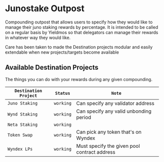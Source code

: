 # Junostake Outpost

Compounding outpost that allows users to specify how they would like to manage their juno staking rewards by percentage. It is intended to be called on a regular basis by Yieldmos so that delegators can manage their rewards in whatever way they would like.

Care has been taken to made the Destination projects modular and easily extendable when new projects/targets become available

## Available Destination Projects

The things you can do with your rewards during any given compounding.

| `Destination Project` | `Status`  | `Note`                                       |
| --------------------- | --------- | -------------------------------------------- |
| `Juno Staking`        | `working` | Can specify any validator address            |
| `Wynd Staking`        | `working` | Can specify any valid unbonding period       |
| `Neta Staking`        | `working` |                                              |
| `Token Swap`          | `working` | Can pick any token that's on Wyndex          |
| `Wyndex LPs`          | `working` | Must specify the given pool contract address |
